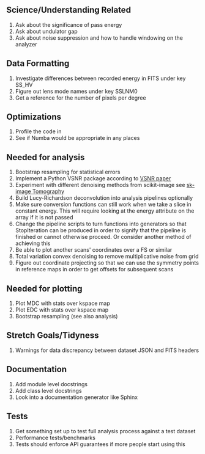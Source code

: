 ## Science/Understanding Related

1. Ask about the significance of pass energy
2. Ask about undulator gap
3. Ask about noise suppression and how to handle windowing on the analyzer

## Data Formatting

1. Investigate differences between recorded energy in FITS under key SS_HV
2. Figure out lens mode names under key SSLNM0
3. Get a reference for the number of pixels per degree

## Optimizations

1. Profile the code in 
2. See if Numba would be appropriate in any places

## Needed for analysis

1. Bootstrap resampling for statistical errors
2. Implement a Python VSNR package according to [VSNR paper](https://www.math.univ-toulouse.fr/~weiss/Publis/IEEEIP_VSNR_Final.pdf)
3. Experiment with different denoising methods from scikit-image see 
[sk-image Tomography](http://emmanuelle.github.io/segmentation-of-3-d-tomography-images-with-python-and-scikit-image.html)
4. Build Lucy-Richardson deconvolution into analysis pipelines optionally
5. Make sure conversion functions can still work when we take a slice in constant energy. 
This will require looking at the energy attribute on the array if it is not passed
6. Change the pipeline scripts to turn functions into generators so that StopIteration can be produced in order to signify
that the pipeline is finished or cannot otherwise proceed. Or consider another method of achieving this
7. Be able to plot another scans' coordinates over a FS or similar
8. Total variation convex denoising to remove multiplicative noise from grid
9. Figure out coordinate projecting so that we can use the symmetry points
in reference maps in order to get offsets for subsequent scans 

## Needed for plotting

1. Plot MDC with stats over kspace map
2. Plot EDC with stats over kspace map
3. Bootstrap resampling (see also analysis)

## Stretch Goals/Tidyness

1. Warnings for data discrepancy between dataset JSON and FITS headers

## Documentation

1. Add module level docstrings
2. Add class level docstrings
3. Look into a documentation generator like Sphinx

## Tests

1. Get something set up to test full analysis process against a test dataset
2. Performance tests/benchmarks
3. Tests should enforce API guarantees if more people start using this
